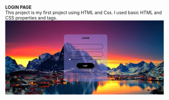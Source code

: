 **LOGIN PAGE**
<br/>
This project is my first project using HTML and Css. I used basic HTML and CSS properties and tags.
<br/>
![Background Image](login-page.png)
